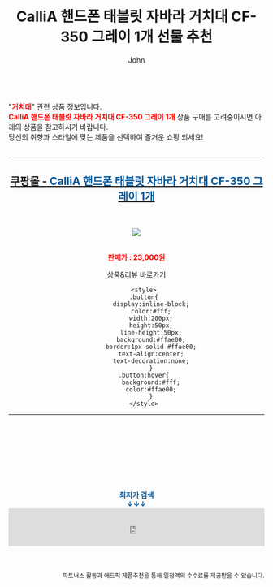 ﻿---
layout: post
title:  "CalliA 핸드폰 태블릿 자바라 거치대 CF-350  그레이  1개 선물 추천"
author: John
categories: [ 거치대 ]
tags: [ 거치대, 거치대 영어로, 거치대 만들기, 거치대 추천, 거치대 케이스, 거치대 볼헤드, 거치대 충전기, 거치대 뜻, 거치대 흡착판, 거치대 태블릿 휨 ]
image: https://shopping-phinf.pstatic.net/main_3414548/34145484259.jpg 
description: "CalliA 핸드폰 태블릿 자바라 거치대 CF-350  그레이  1개 선물 추천 관련 상품으로 가장 고객 선호도가 높은 제품입니다."
toc: true
toc_sticky: true
---

<br>
"<b><font color='#ff0000'>거치대</font></b>" 관련 상품 정보입니다.
<br>
<b><font color='#ff0000'>CalliA 핸드폰 태블릿 자바라 거치대 CF-350  그레이  1개</font></b> 상품 구매를 고려중이시면 아래의 상품을 참고하시기 바랍니다.
<br>
당신의 취향과 스타일에 맞는 제품을 선택하여 즐거운 쇼핑 되세요!
<br><br>
<hr>
<p>
    
<center><h2><a href="https://nico.kr/cDXLKz" target="_blank"><b>쿠팡몰 - <font color='#01579B'>CalliA 핸드폰 태블릿 자바라 거치대 CF-350  그레이  1개</font></b></a></h2><br>

<a href="https://nico.kr/cDXLKz" target="_blank"><img src="https://shopping-phinf.pstatic.net/main_3414548/34145484259.jpg"></a><br><br>

<b><font color='#ff0000'>판매가 : 23,000원 </font></b><br>

<a href="https://nico.kr/cDXLKz" target="_blank" class="button">상품&리뷰 바로가기</a><p>

        <style>
        .button{
            display:inline-block;
            color:#fff;
            width:200px;
            height:50px;
            line-height:50px;
            background:#ffae00;
            border:1px solid #ffae00;
            text-align:center;
            text-decoration:none;
            }
        .button:hover{
            background:#fff;
            color:#ffae00;
            }
        </style>

<hr>

<br><br><br><br><br><br><br>
<center><b><font color='#01579B' size='medium'>최저가 검색<br>
↓↓↓</font></b></center>
<center><iframe src="https://coupa.ng/b1Tbjx" width="100%" height="75" frameborder="0" scrolling="no" referrerpolicy="unsafe-url"></iframe></center>
<br><br>
<p>
<small>
    <div align="right">파트너스 활동과 애드픽 제품추천을 통해 일정액의 수수료를 제공받을 수 있습니다.</div>
</small>
</p>
